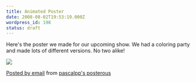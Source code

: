 ```yaml
---
title: Animated Poster
date: 2008-08-02T19:53:19.000Z
wordpress_id: 198
status: draft
---
```


Here's the poster we made for our upcoming show. We had a coloring party and made lots of different versions. No two alike!

![](http://posterous.com/getfile/files.posterous.com/pascalpp/hMIpCzQjwPG1EeLQ1X0GkT3l276ZnSwMepNcHr7pwPRrn7xnMM3sgQkb9oUY/mercury-poster-anim.gif)

[Posted by email](http://posterous.com) from [pascalpp's posterous](http://pascalpp.posterous.com/animated-poster)
